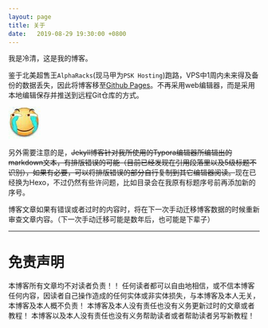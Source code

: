 ```yaml
---
layout: page
title: 关于
date:   2019-08-29 19:30:00 +0800
---
```


我是冷清，这是我的博客。

鉴于北美超售王`AlphaRacks`(现马甲为`PSK Hosting`)跑路，VPS中1周内未来得及备份的数据丢失，因此将博客移至[Github Pages](https://pages.github.com)。不再采用web编辑器，而是采用本地编辑保存并推送到远程Git仓库的方式。

![ku](pics/blog/about/huajiku.jpg)

另外需要注意的是，~~Jekyll博客针对我所使用的Typora编辑器所编辑出的markdown文本，有排版错误的可能（目前已经发现在引用段落里以及5级标题不识别），如果有必要，可以将排版错误的部分自行复制到其它编辑器阅读。~~现在已经换为Hexo，不过仍然有些许问题，比如目录会在我原有标题序号前再添加新的序号。

博客文章如果有错误或者过时的内容时，将在下一次手动迁移博客数据的时候重新审查文章内容。（下一次手动迁移可能是数年后，也可能是下辈子）

---



# 免责声明

本博客所有文章均不对读者负责！！
任何读者都可以自由地相信，或不信本博客任何内容，因读者自己操作造成的任何实体或非实体损失，与本博客及本人无关，本博客及本人概不负责！
本博客及本人没有责任也没有义务更新过时的文章或者教程！
本博客以及本人没有责任也没有义务帮助读者或者帮助读者另写新教程！
